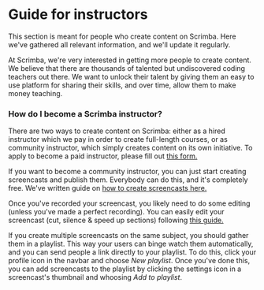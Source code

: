 # Guide for instructors

This section is meant for people who create content on Scrimba. Here we've gathered all relevant information, and we'll update it regularly.

At Scrimba, we're very interested in getting more people to create content. We believe that there are thousands of talented but undiscovered coding teachers out there. We want to unlock their talent by giving them an easy to use platform for sharing their skills, and over time, allow them to make money teaching.

### How do I become a Scrimba instructor?

There are two ways to create content on Scrimba: either as a hired instructor which we pay in order to create full-length courses, or as community instructor, which simply creates content on its own initiative. To apply to become a paid instructor, please fill out [this form.](https://docs.google.com/forms/d/e/1FAIpQLScZVtqNbNRwmJ0yLS9_QSwM6e-OZiNsBRtUZUZeLBHuE9UHtw/viewform?usp=sf_link)

If you want to become a community instructor, you can just start creating screencasts and publish them. Everybody can do this, and it's completely free. We've written guide on [how to create screencasts here.](https://medium.com/scrimba/how-to-create-a-scrimba-screencast-e5ca244bc531) 

Once you've recorded your screencast, you likely need to do some editing (unless you've made a perfect recording). You can easily edit your screencast (cut, silence & speed up sections) following [this guide.](https://github.com/scrimba/community/blob/master/DOCS.md#edit-recording)

If you create multiple screencasts on the same subject, you should gather them in a playlist. This way your users can binge watch them automatically, and you can send people a link directly to your playlist. To do this, click your profile icon in the navbar and choose *New playlist*. Once you've done this, you can add screencasts to the playlist by clicking the settings icon in a screencast's thumbnail and whoosing *Add to playlist*.

